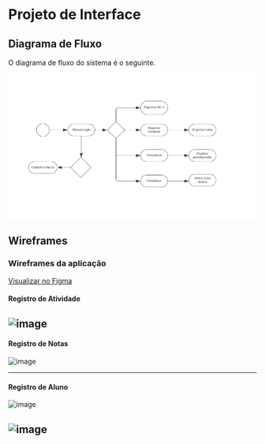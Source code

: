 
# Projeto de Interface

## Diagrama de Fluxo

O diagrama de fluxo do sistema é o seguinte.

![Exemplo de Diagrama de Fluxo](img/ProjetoInterface/Diagrama%20fluxo.png)



## Wireframes

### Wireframes da aplicação
[Visualizar no Figma](https://www.figma.com/file/FmPnfRiqyy4TL1lbXEmT2D/Diario-Eletronico?type=design&node-id=24-4&mode=design&t=bwIYeDKBpoLwKfvL-0)
<!-- 
![image](https://github.com/ICEI-PUC-Minas-PMV-ADS/pmv-ads-2023-2-e4-aplicdistrib-t5-pmv-ads-2023-2-e4-g5-diario-t5/assets/95146268/d947cb39-850b-488d-aea4-006abad3e179) -->
 
#### Registro de Atividade
![image](https://github.com/ICEI-PUC-Minas-PMV-ADS/pmv-ads-2023-2-e4-aplicdistrib-t5-pmv-ads-2023-2-e4-g5-diario-t5/assets/95146268/20ec7cf4-d41c-4fd9-b5c6-e411b3e01c53)
---

#### Registro de Notas
![image](https://github.com/ICEI-PUC-Minas-PMV-ADS/pmv-ads-2023-2-e4-aplicdistrib-t5-pmv-ads-2023-2-e4-g5-diario-t5/assets/95146268/229fd9e9-63e6-465e-a62a-237a45996376)

---

#### Registro de Aluno
![image](https://github.com/ICEI-PUC-Minas-PMV-ADS/pmv-ads-2023-2-e4-aplicdistrib-t5-pmv-ads-2023-2-e4-g5-diario-t5/assets/95146268/d1c0ef45-564f-416d-9aee-e7d93c06fd8a)

![image](https://github.com/ICEI-PUC-Minas-PMV-ADS/pmv-ads-2023-2-e4-aplicdistrib-t5-pmv-ads-2023-2-e4-g5-diario-t5/assets/95146268/32aab876-ea3f-492a-8f7f-3429a9e675c6)
---
